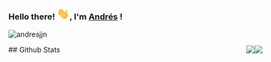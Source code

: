 ### Hello there! <img src="https://github.com/andresjjn/andresjjn/blob/master/hi.gif" width="25px">, I'm [Andrés](https://andresjjn.tech) ! 
<p align="left"> <img src="https://komarev.com/ghpvc/?username=andresjjn" alt="andresjjn" /> </p>
## Github Stats
<img align='right' src="https://github-readme-stats.vercel.app/api/top-langs/?username=andresjjn&hide=javascript,html">
<img align='right' src="https://github-readme-stats.vercel.app/api?username=andresjjn&show_icons=true">
